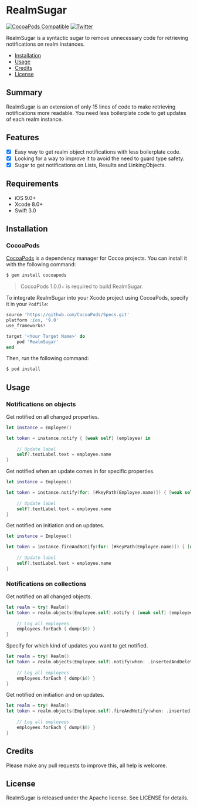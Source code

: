 # RealmSugar

[![CocoaPods Compatible](https://img.shields.io/cocoapods/p/RealmSugar.svg)](https://img.shields.io/cocoapods/p/RealmSugar.svg)
[![Twitter](https://img.shields.io/twitter/follow/nielskoole.svg?style=social&label=Follow)](http://twitter.com/nielskoole)

RealmSugar is a syntactic sugar to remove unnecessary code for retrieving notifications on realm instances.

- [Installation](#installation)
- [Usage](#usage)
- [Credits](#credits)
- [License](#license)

## Summary

RealmSugar is an extension of only 15 lines of code to make retrieving notifications more readable. You need less boilerplate code to get updates of each realm instance.

## Features

- [x] Easy way to get realm object notifications with less boilerplate code.
- [x] Looking for a way to improve it to avoid the need to guard type safety.
- [x] Sugar to get notifications on Lists, Results and LinkingObjects.

## Requirements

- iOS 9.0+
- Xcode 8.0+
- Swift 3.0

## Installation

### CocoaPods

[CocoaPods](http://cocoapods.org) is a dependency manager for Cocoa projects. You can install it with the following command:

```bash
$ gem install cocoapods
```

> CocoaPods 1.0.0+ is required to build RealmSugar.

To integrate RealmSugar into your Xcode project using CocoaPods, specify it in your `Podfile`:

```ruby
source 'https://github.com/CocoaPods/Specs.git'
platform :ios, '9.0'
use_frameworks!

target '<Your Target Name>' do
    pod 'RealmSugar'
end
```

Then, run the following command:

```bash
$ pod install
```

## Usage

### Notifications on objects

Get notified on all changed properties.

```swift
let instance = Employee()

let token = instance.notify { [weak self] (employee) in
    
    // Update label
    self?.textLabel.text = employee.name
}
```

Get notified when an update comes in for specific properties.

```swift
let instance = Employee()

let token = instance.notify(for: [#keyPath(Employee.name)]) { [weak self] (employee) in
    
    // Update label
    self?.textLabel.text = employee.name
}
```

Get notified on initiation and on updates.

```swift
let instance = Employee()

let token = instance.fireAndNotify(for: [#keyPath(Employee.name)]) { [weak self] (employee) in
    
    // Update label
    self?.textLabel.text = employee.name
}
```

### Notifications on collections

Get notified on all changed objects.

```swift
let realm = try! Realm()
let token = realm.objects(Employee.self).notify { [weak self] (employees) in
    
    // Log all employees
    employees.forEach { dump($0) }
}
```

Specify for which kind of updates you want to get notified.

```swift
let realm = try! Realm()
let token = realm.objects(Employee.self).notify(when: .insertedAndDeleted) { [weak self] (employees) in
    
    // Log all employees
    employees.forEach { dump($0) }
}
```

Get notified on initiation and on updates.

```swift
let realm = try! Realm()
let token = realm.objects(Employee.self).fireAndNotify(when: .inserted) { [weak self] (employees) in
    
    // Log all employees
    employees.forEach { dump($0) }
}
```

## Credits

Please make any pull requests to improve this, all help is welcome.


## License

RealmSugar is released under the Apache license. See LICENSE for details.